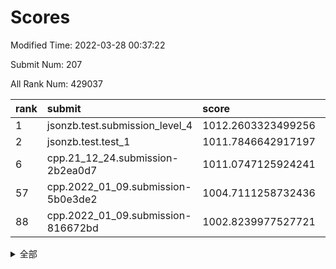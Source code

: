 # Scores

Modified Time: 2022-03-28 00:37:22

Submit Num: 207

All Rank Num: 429037

| rank |               submit               |       score        |       sigma        | pk_num |
| :--- | :--------------------------------- | :----------------- | :----------------- | :----- |
| 1    | jsonzb.test.submission_level_4     | 1012.2603323499256 | 0.8244741264978601 | 8290   |
| 2    | jsonzb.test.test_1                 | 1011.7846642917197 | 0.7916160325895517 | 8294   |
| 6    | cpp.21_12_24.submission-2b2ea0d7   | 1011.0747125924241 | 0.7756558316646499 | 8288   |
| 57   | cpp.2022_01_09.submission-5b0e3de2 | 1004.7111258732436 | 0.7175144085313013 | 8287   |
| 88   | cpp.2022_01_09.submission-816672bd | 1002.8239977527721 | 0.7210512305189724 | 8287   |


<details>
<summary>全部</summary>

| rank |                 submit                 |       score        |       sigma        | pk_num |
| :--- | :------------------------------------- | :----------------- | :----------------- | :----- |
| 1    | jsonzb.test.submission_level_4         | 1012.2603323499256 | 0.8244741264978601 | 8290   |
| 2    | jsonzb.test.test_1                     | 1011.7846642917197 | 0.7916160325895517 | 8294   |
| 3    | gobigger.level_3.submission_level_3_37 | 1011.7086680177746 | 0.8117099600881208 | 8288   |
| 4    | gobigger.level_3.submission_level_3_30 | 1011.5940899891176 | 0.7925038398791366 | 8292   |
| 5    | gobigger.level_3.submission_level_3_48 | 1011.3206745256667 | 0.7684171909142231 | 8291   |
| 6    | cpp.21_12_24.submission-2b2ea0d7       | 1011.0747125924241 | 0.7756558316646499 | 8288   |
| 7    | gobigger.level_3.submission_level_3_10 | 1011.0578304984066 | 0.7795255888476557 | 8290   |
| 8    | gobigger.level_3.submission_level_3_33 | 1011.0250273787009 | 0.7726295529230757 | 8283   |
| 9    | gobigger.level_3.submission_level_3_2  | 1010.9695876131417 | 0.7745833922557978 | 8288   |
| 10   | gobigger.level_3.submission_level_3_19 | 1010.8565713487984 | 0.7680551466492229 | 8285   |
| 11   | gobigger.level_3.submission_level_3_21 | 1010.8234646005095 | 0.7712683115153223 | 8296   |
| 12   | gobigger.level_3.submission_level_3_11 | 1010.8182121810614 | 0.7718298451823111 | 8292   |
| 13   | gobigger.level_3.submission_level_3_42 | 1010.7552429867859 | 0.7590146337611955 | 8287   |
| 14   | gobigger.level_3.submission_level_3_8  | 1010.7524221243672 | 0.7886019746543094 | 8291   |
| 15   | gobigger.level_3.submission_level_3_22 | 1010.68383728454   | 0.7734199928526505 | 8291   |
| 16   | gobigger.level_3.submission_level_3_34 | 1010.5615733312494 | 0.7538619651533291 | 8289   |
| 17   | gobigger.level_3.submission_level_3_44 | 1010.5240518426549 | 0.7709549958188994 | 8284   |
| 18   | gobigger.level_3.submission_level_3_31 | 1010.4513874775556 | 0.795257251376224  | 8290   |
| 19   | gobigger.level_3.submission_level_3_0  | 1010.4172128785742 | 0.7642143798553312 | 8289   |
| 20   | gobigger.level_3.submission_level_3_6  | 1010.4102602416991 | 0.7801349872598197 | 8290   |
| 21   | gobigger.level_3.submission_level_3_38 | 1010.3802211513652 | 0.7558701176945234 | 8293   |
| 22   | gobigger.level_3.submission_level_3_28 | 1010.3472450391192 | 0.7397080471699742 | 8288   |
| 23   | gobigger.level_3.submission_level_3_13 | 1010.2806629691624 | 0.7620976960765075 | 8290   |
| 24   | gobigger.level_3.submission_level_3_25 | 1010.2700831751459 | 0.7666944754465278 | 8295   |
| 25   | gobigger.level_3.submission_level_3_9  | 1010.2591585857837 | 0.7579288962260953 | 8285   |
| 26   | gobigger.level_3.submission_level_3_47 | 1010.1990537420791 | 0.7586193996085353 | 8295   |
| 27   | gobigger.level_3.submission_level_3_49 | 1010.1312128410241 | 0.7579275822995014 | 8286   |
| 28   | gobigger.level_3.submission_level_3_17 | 1010.1244521431101 | 0.7490754555289189 | 8291   |
| 29   | gobigger.level_3.submission_level_3_20 | 1010.0762191052623 | 0.7791936712612005 | 8289   |
| 30   | gobigger.level_3.submission_level_3_24 | 1009.9801859951536 | 0.7548774136496554 | 8290   |
| 31   | gobigger.level_3.submission_level_3_16 | 1009.9638132588152 | 0.7497329088434954 | 8291   |
| 32   | gobigger.level_3.submission_level_3_46 | 1009.9576517392189 | 0.7560781828792291 | 8289   |
| 33   | gobigger.level_3.submission_level_3_36 | 1009.9542625227646 | 0.7441141099013987 | 8291   |
| 34   | gobigger.level_3.submission_level_3_39 | 1009.9115276655883 | 0.7488337733092734 | 8292   |
| 35   | gobigger.level_3.submission_level_3_27 | 1009.9017384202817 | 0.7557234263020444 | 8290   |
| 36   | gobigger.level_3.submission_level_3_1  | 1009.862344423534  | 0.7539865130184524 | 8288   |
| 37   | gobigger.level_3.submission_level_3_3  | 1009.6886596468643 | 0.7585724866440295 | 8300   |
| 38   | gobigger.level_3.submission_level_3_40 | 1009.633637843146  | 0.7704579535682913 | 8296   |
| 39   | gobigger.level_3.submission_level_3_23 | 1009.6176887902282 | 0.7506482154796689 | 8288   |
| 40   | gobigger.level_3.submission_level_3_45 | 1009.6175938738631 | 0.7609327950314583 | 8293   |
| 41   | gobigger.level_3.submission_level_3_26 | 1009.5972458030926 | 0.7419882672967592 | 8288   |
| 42   | gobigger.level_3.submission_level_3_18 | 1009.4806714826326 | 0.7694726132379595 | 8289   |
| 43   | gobigger.level_3.submission_level_3_43 | 1009.463746888604  | 0.7486934637726642 | 8289   |
| 44   | gobigger.level_3.submission_level_3_41 | 1009.4286481385609 | 0.7567884545686774 | 8294   |
| 45   | gobigger.level_3.submission_level_3_7  | 1009.3638068223257 | 0.7751820991653415 | 8291   |
| 46   | gobigger.level_3.submission_level_3_15 | 1009.2723736845002 | 0.7484526598319375 | 8293   |
| 47   | gobigger.level_3.submission_level_3_29 | 1009.2162504552906 | 0.7377490869055419 | 8287   |
| 48   | gobigger.level_3.submission_level_3_5  | 1009.1786731176302 | 0.7408805508459467 | 8292   |
| 49   | gobigger.level_3.submission_level_3_4  | 1009.1084272854168 | 0.746372122580778  | 8292   |
| 50   | gobigger.level_3.submission_level_3_35 | 1008.8607005745475 | 0.7485138566856282 | 8291   |
| 51   | gobigger.level_3.submission_level_3_14 | 1008.8020550825473 | 0.739087384522034  | 8290   |
| 52   | gobigger.level_3.submission_level_3_32 | 1008.7871186207051 | 0.7449427615187023 | 8290   |
| 53   | gobigger.level_3.submission_level_3_12 | 1008.5067832395085 | 0.7701561492650931 | 8286   |
| 54   | gobigger.level_1.submission_level_1_8  | 1005.6557134443101 | 0.7268986438580052 | 8292   |
| 55   | gobigger.level_1.submission_level_1_21 | 1005.0274773094983 | 0.7213939835933869 | 8290   |
| 56   | gobigger.level_1.submission_level_1_23 | 1005.0142317381803 | 0.7132815405298613 | 8291   |
| 57   | cpp.2022_01_09.submission-5b0e3de2     | 1004.7111258732436 | 0.7175144085313013 | 8287   |
| 58   | gobigger.level_1.submission_level_1_12 | 1004.5341095225175 | 0.7244602285829392 | 8288   |
| 59   | gobigger.level_1.submission_level_1_36 | 1004.5066181439123 | 0.7075724650141717 | 8286   |
| 60   | gobigger.level_1.submission_level_1_1  | 1004.4916689658146 | 0.717709612704238  | 8295   |
| 61   | gobigger.level_1.submission_level_1_35 | 1004.477405987475  | 0.7129377335723861 | 8289   |
| 62   | gobigger.level_1.submission_level_1_22 | 1004.4549848421973 | 0.7178600797201817 | 8293   |
| 63   | gobigger.level_1.submission_level_1_34 | 1004.4387310205132 | 0.7233589460626583 | 8295   |
| 64   | gobigger.level_1.submission_level_1_2  | 1004.3383690199703 | 0.7197328439069419 | 8286   |
| 65   | gobigger.level_1.submission_level_1_45 | 1003.8727962242934 | 0.7093204399511296 | 8293   |
| 66   | gobigger.level_1.submission_level_1_5  | 1003.7630511031845 | 0.7200519999627465 | 8297   |
| 67   | gobigger.level_1.submission_level_1_25 | 1003.6887193852056 | 0.7159043377944909 | 8295   |
| 68   | gobigger.level_1.submission_level_1_41 | 1003.6770427318272 | 0.7207282650090243 | 8293   |
| 69   | gobigger.level_1.submission_level_1_37 | 1003.6769502593584 | 0.7175740834513473 | 8291   |
| 70   | gobigger.level_1.submission_level_1_13 | 1003.6683048579237 | 0.7115519949435853 | 8291   |
| 71   | gobigger.level_1.submission_level_1_24 | 1003.5864231572754 | 0.72789094797556   | 8291   |
| 72   | gobigger.level_1.submission_level_1_44 | 1003.5738356427235 | 0.71607816814385   | 8288   |
| 73   | gobigger.level_1.submission_level_1_39 | 1003.5543816575243 | 0.7207920962703597 | 8286   |
| 74   | gobigger.level_1.submission_level_1_15 | 1003.4334409862993 | 0.7118555580612362 | 8293   |
| 75   | gobigger.level_1.submission_level_1_33 | 1003.4166689039199 | 0.712953899822339  | 8293   |
| 76   | gobigger.level_1.submission_level_1_30 | 1003.411942420293  | 0.7188798415915831 | 8293   |
| 77   | gobigger.level_1.submission_level_1_32 | 1003.3365952104944 | 0.7251974360318008 | 8290   |
| 78   | gobigger.level_1.submission_level_1_3  | 1003.3316164390939 | 0.7105965910218217 | 8293   |
| 79   | gobigger.level_1.submission_level_1_38 | 1003.3065061029116 | 0.7296262910868349 | 8291   |
| 80   | gobigger.level_1.submission_level_1_4  | 1003.2864932679568 | 0.7209970615413253 | 8288   |
| 81   | gobigger.level_1.submission_level_1_7  | 1003.2219937142136 | 0.715787840686333  | 8293   |
| 82   | gobigger.level_1.submission_level_1_47 | 1003.2131774135479 | 0.7176113312086686 | 8293   |
| 83   | gobigger.level_1.submission_level_1_20 | 1003.1122793231633 | 0.7148235730673975 | 8288   |
| 84   | gobigger.level_1.submission_level_1_46 | 1003.0546931614031 | 0.7208486424486638 | 8295   |
| 85   | gobigger.level_1.submission_level_1_0  | 1003.054306047179  | 0.7146009954393666 | 8290   |
| 86   | gobigger.level_1.submission_level_1_9  | 1002.9770545517875 | 0.7204152531809201 | 8293   |
| 87   | gobigger.level_1.submission_level_1_18 | 1002.8925401229619 | 0.7117592533873066 | 8291   |
| 88   | cpp.2022_01_09.submission-816672bd     | 1002.8239977527721 | 0.7210512305189724 | 8287   |
| 89   | gobigger.level_1.submission_level_1_6  | 1002.8134667622681 | 0.7108353039603698 | 8289   |
| 90   | gobigger.level_1.submission_level_1_48 | 1002.7747918023167 | 0.7103394117552345 | 8289   |
| 91   | gobigger.level_1.submission_level_1_28 | 1002.6506702166604 | 0.7051450421247056 | 8293   |
| 92   | gobigger.level_1.submission_level_1_31 | 1002.6185793582756 | 0.7043549493752524 | 8295   |
| 93   | gobigger.level_1.submission_level_1_11 | 1002.5871455182088 | 0.714967410387053  | 8285   |
| 94   | gobigger.level_1.submission_level_1_14 | 1002.5536525929838 | 0.7097633362339009 | 8294   |
| 95   | gobigger.level_1.submission_level_1_16 | 1002.5524907686181 | 0.7206614162565727 | 8292   |
| 96   | gobigger.level_1.submission_level_1_17 | 1002.5336553231937 | 0.7259657455012838 | 8294   |
| 97   | gobigger.level_1.submission_level_1_10 | 1002.50243946146   | 0.7099190927371741 | 8292   |
| 98   | gobigger.level_1.submission_level_1_40 | 1002.4200633244974 | 0.7092883346224267 | 8290   |
| 99   | gobigger.level_1.submission_level_1_29 | 1002.2331494076335 | 0.710125473482111  | 8294   |
| 100  | gobigger.level_1.submission_level_1_27 | 1002.1774006763765 | 0.7091387826584185 | 8288   |
| 101  | gobigger.level_1.submission_level_1_43 | 1002.1633060492117 | 0.7226572466272635 | 8289   |
| 102  | gobigger.level_1.submission_level_1_49 | 1002.0356658814405 | 0.7093223658318205 | 8291   |
| 103  | gobigger.level_1.submission_level_1_26 | 1001.8130957225375 | 0.7121687536240997 | 8287   |
| 104  | gobigger.level_1.submission_level_1_42 | 1001.7378082444918 | 0.7106075989236017 | 8290   |
| 105  | gobigger.level_1.submission_level_1_19 | 1001.5998102963431 | 0.7103196536787952 | 8292   |
| 106  | gobigger.random.submission_random_27   | 997.7107533886175  | 0.7071539104193031 | 8290   |
| 107  | gobigger.random.submission_random_8    | 997.5262020914985  | 0.7125916958239888 | 8291   |
| 108  | gobigger.random.submission_random_41   | 997.3915218118075  | 0.6996957116349024 | 8290   |
| 109  | gobigger.random.submission_random_44   | 997.1642916516479  | 0.7084698965218528 | 8295   |
| 110  | gobigger.random.submission_random_12   | 997.1308328863149  | 0.7140636515833372 | 8289   |
| 111  | gobigger.random.submission_random_49   | 996.9328572135893  | 0.7071135117570095 | 8294   |
| 112  | gobigger.random.submission_random_35   | 996.8551767317014  | 0.6976940043010896 | 8290   |
| 113  | gobigger.random.submission_random_30   | 996.8325956519659  | 0.7192935097662554 | 8287   |
| 114  | gobigger.random.submission_random_4    | 996.8084873462024  | 0.6988027461682087 | 8292   |
| 115  | gobigger.random.submission_random_19   | 996.7990572696789  | 0.7066652078481365 | 8293   |
| 116  | gobigger.random.submission_random_34   | 996.6811982670067  | 0.7164846855513276 | 8288   |
| 117  | gobigger.random.submission_random_16   | 996.5643960409963  | 0.701758286278215  | 8289   |
| 118  | gobigger.random.submission_random_45   | 996.5453755023437  | 0.7052412015457841 | 8288   |
| 119  | gobigger.random.submission_random_9    | 996.5169865184024  | 0.7173258044385469 | 8291   |
| 120  | gobigger.random.submission_random_17   | 996.4749044736011  | 0.7049558475682792 | 8295   |
| 121  | gobigger.random.submission_random_7    | 996.3708544427724  | 0.7051474353023266 | 8294   |
| 122  | gobigger.random.submission_random_11   | 996.3675401914126  | 0.7080843500343932 | 8289   |
| 123  | gobigger.random.submission_random_48   | 996.217863078309   | 0.712932361877655  | 8289   |
| 124  | gobigger.random.submission_random_14   | 996.1936251259212  | 0.7024804224832714 | 8290   |
| 125  | gobigger.random.submission_random_10   | 996.1894115666996  | 0.7168725068807746 | 8294   |
| 126  | gobigger.random.submission_random_21   | 996.1168044995717  | 0.7135068029998272 | 8292   |
| 127  | gobigger.random.submission_random_28   | 996.1044424980051  | 0.7046339194534631 | 8288   |
| 128  | gobigger.random.submission_random_26   | 995.903060809685   | 0.7160479564838969 | 8293   |
| 129  | gobigger.random.submission_random_2    | 995.8933746299053  | 0.7067542153165361 | 8294   |
| 130  | gobigger.random.submission_random_13   | 995.8808870745482  | 0.7069645378131666 | 8295   |
| 131  | gobigger.random.submission_random_36   | 995.8243751975048  | 0.7210621506715461 | 8289   |
| 132  | gobigger.random.submission_random_38   | 995.8068597812963  | 0.708500456340533  | 8286   |
| 133  | gobigger.random.submission_random_46   | 995.8060530588724  | 0.7044974220996928 | 8287   |
| 134  | gobigger.random.submission_random_24   | 995.7746692767007  | 0.7145843867009462 | 8288   |
| 135  | gobigger.random.submission_random_39   | 995.7690034727343  | 0.7043346024690722 | 8294   |
| 136  | gobigger.random.submission_random_6    | 995.7034509671049  | 0.7122547693624178 | 8293   |
| 137  | gobigger.random.submission_random_0    | 995.6638677528538  | 0.7143937191189227 | 8291   |
| 138  | gobigger.random.submission_random_31   | 995.6128048817726  | 0.6995912029821578 | 8291   |
| 139  | gobigger.random.submission_random_32   | 995.5751476936991  | 0.7105280908210728 | 8287   |
| 140  | gobigger.random.submission_random_15   | 995.5498852194024  | 0.7130462611982636 | 8286   |
| 141  | gobigger.random.submission_random_43   | 995.5145347653016  | 0.7199380473213756 | 8294   |
| 142  | gobigger.random.submission_random_25   | 995.4572869456706  | 0.7208975621931375 | 8288   |
| 143  | gobigger.random.submission_random_37   | 995.4275511902905  | 0.694186805556921  | 8291   |
| 144  | gobigger.random.submission_random_33   | 995.4239832119388  | 0.7192768294065579 | 8292   |
| 145  | gobigger.random.submission_random_23   | 995.3804338977449  | 0.7053199669164754 | 8291   |
| 146  | gobigger.random.submission_random_29   | 995.3329907786575  | 0.7124728561167466 | 8285   |
| 147  | gobigger.random.submission_random_20   | 995.2890128859444  | 0.7071548087872879 | 8288   |
| 148  | gobigger.random.submission_random_42   | 995.2502939649094  | 0.7080300321089389 | 8290   |
| 149  | gobigger.random.submission_random_1    | 995.1551381159094  | 0.7039440409984907 | 8287   |
| 150  | gobigger.random.submission_random_18   | 995.137898100729   | 0.7217496404971913 | 8292   |
| 151  | gobigger.random.submission_random_47   | 995.0512603058493  | 0.7067101960635279 | 8291   |
| 152  | gobigger.random.submission_random_40   | 994.9404962668305  | 0.7244927115990227 | 8292   |
| 153  | gobigger.level_2.submission_level_2_9  | 994.52564405661    | 0.7138823671427056 | 8292   |
| 154  | gobigger.random.submission_random_5    | 994.4740280917383  | 0.7203413594209997 | 8290   |
| 155  | gobigger.level_2.submission_level_2_43 | 994.4024847319041  | 0.7298284121370773 | 8295   |
| 156  | gobigger.random.submission_random_3    | 994.2791589447975  | 0.734300837326768  | 8291   |
| 157  | gobigger.random.submission_random_22   | 994.2530048157979  | 0.7249253849942151 | 8291   |
| 158  | gobigger.level_2.submission_level_2_27 | 994.2225688238506  | 0.7217238634917092 | 8288   |
| 159  | gobigger.level_2.submission_level_2_2  | 994.0291368248398  | 0.7309708614880918 | 8290   |
| 160  | gobigger.level_2.submission_level_2_25 | 993.8507258606808  | 0.720745154351331  | 8295   |
| 161  | gobigger.level_2.submission_level_2_12 | 993.4201577002015  | 0.7475694724720171 | 8289   |
| 162  | gobigger.level_2.submission_level_2_29 | 993.2535784665959  | 0.7224448824663222 | 8289   |
| 163  | gobigger.level_2.submission_level_2_36 | 993.1878875554451  | 0.7425048742915941 | 8292   |
| 164  | gobigger.level_2.submission_level_2_46 | 993.0594357388289  | 0.7307069907484852 | 8287   |
| 165  | gobigger.level_2.submission_level_2_6  | 993.0313449656056  | 0.7434603039476135 | 8286   |
| 166  | gobigger.level_2.submission_level_2_10 | 993.0128415817259  | 0.7464139988308108 | 8291   |
| 167  | gobigger.level_2.submission_level_2_8  | 992.9483789697306  | 0.7317291531092743 | 8291   |
| 168  | gobigger.level_2.submission_level_2_32 | 992.900315775182   | 0.7298444946097794 | 8290   |
| 169  | gobigger.level_2.submission_level_2_28 | 992.8849842371502  | 0.7379171613532045 | 8287   |
| 170  | gobigger.level_2.submission_level_2_16 | 992.8642258012366  | 0.740028900020109  | 8290   |
| 171  | gobigger.level_2.submission_level_2_19 | 992.755744635538   | 0.7396461615242694 | 8293   |
| 172  | gobigger.level_2.submission_level_2_21 | 992.6643631271788  | 0.7526493938517324 | 8292   |
| 173  | gobigger.level_2.submission_level_2_37 | 992.6456451347051  | 0.7493507420035868 | 8292   |
| 174  | gobigger.level_2.submission_level_2_1  | 992.6407574127448  | 0.7495322599643977 | 8293   |
| 175  | gobigger.level_2.submission_level_2_44 | 992.6200529936702  | 0.7330469522217191 | 8292   |
| 176  | gobigger.level_2.submission_level_2_30 | 992.5358826477885  | 0.7476115548318683 | 8294   |
| 177  | gobigger.level_2.submission_level_2_45 | 992.439945030624   | 0.7476299259299656 | 8289   |
| 178  | gobigger.level_2.submission_level_2_31 | 992.436397560789   | 0.7368182507565179 | 8289   |
| 179  | gobigger.level_2.submission_level_2_49 | 992.3979776383283  | 0.7531033795217968 | 8291   |
| 180  | gobigger.level_2.submission_level_2_33 | 992.0187179182209  | 0.7447736594768165 | 8292   |
| 181  | gobigger.level_2.submission_level_2_39 | 992.0070496649431  | 0.7432632926416683 | 8287   |
| 182  | gobigger.level_2.submission_level_2_20 | 992.0045072956366  | 0.7612964979098628 | 8288   |
| 183  | gobigger.level_2.submission_level_2_3  | 992.0001626627619  | 0.7635763364124627 | 8293   |
| 184  | gobigger.level_2.submission_level_2_5  | 991.9933257788568  | 0.7378143408429106 | 8293   |
| 185  | gobigger.level_2.submission_level_2_38 | 991.9845150800725  | 0.7543144466652043 | 8293   |
| 186  | gobigger.level_2.submission_level_2_48 | 991.9074005635691  | 0.7407500004629779 | 8292   |
| 187  | gobigger.level_2.submission_level_2_42 | 991.7691323396467  | 0.7504056426194663 | 8290   |
| 188  | gobigger.level_2.submission_level_2_34 | 991.722653572789   | 0.7537756248168467 | 8293   |
| 189  | gobigger.level_2.submission_level_2_18 | 991.6989346888998  | 0.7371982991993281 | 8293   |
| 190  | gobigger.level_2.submission_level_2_23 | 991.6046115923743  | 0.746258110622005  | 8292   |
| 191  | gobigger.level_2.submission_level_2_13 | 991.5865457168893  | 0.7644411840382622 | 8291   |
| 192  | gobigger.level_2.submission_level_2_17 | 991.4949277365621  | 0.7267876363839801 | 8287   |
| 193  | gobigger.level_2.submission_level_2_35 | 991.4657905513612  | 0.7697991304979339 | 8290   |
| 194  | gobigger.level_2.submission_level_2_22 | 991.2769197128791  | 0.7759659798473018 | 8293   |
| 195  | gobigger.level_2.submission_level_2_41 | 991.1969684781652  | 0.760226699498635  | 8287   |
| 196  | gobigger.level_2.submission_level_2_15 | 991.1408558902821  | 0.7497215488451549 | 8292   |
| 197  | gobigger.level_2.submission_level_2_0  | 991.0829070335897  | 0.7621911930759551 | 8296   |
| 198  | gobigger.level_2.submission_level_2_26 | 991.0796433246097  | 0.7792615337326245 | 8291   |
| 199  | gobigger.level_2.submission_level_2_24 | 991.0506389872854  | 0.7595642058237185 | 8294   |
| 200  | gobigger.level_2.submission_level_2_4  | 991.0389745395627  | 0.7538301876758431 | 8292   |
| 201  | gobigger.level_2.submission_level_2_47 | 990.8711979824042  | 0.7495960819116102 | 8291   |
| 202  | gobigger.level_2.submission_level_2_7  | 990.7362003430437  | 0.7529658399487978 | 8288   |
| 203  | gobigger.level_2.submission_level_2_40 | 990.5652136916976  | 0.7678822501964371 | 8289   |
| 204  | gobigger.level_2.submission_level_2_14 | 989.813572076764   | 0.7464299231643812 | 8288   |
| 205  | gobigger.level_2.submission_level_2_11 | 989.4261050330562  | 0.7681154051503453 | 8286   |
| 206  | gobigger.none.submission_none_0        | 978.3240442690925  | 1.3783398770949702 | 8290   |
| 207  | gobigger.none.submission_none_1        | 975.6449485470016  | 1.528626357872801  | 8286   |

</details>